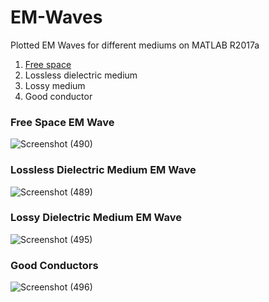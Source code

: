 # EM-Waves
Plotted EM Waves for different mediums on MATLAB R2017a
1. [Free space](https://github.com/shubham0312/EM-Waves-/blob/main/em_free_space.m)
2. Lossless dielectric medium
3. Lossy medium
4. Good conductor

### Free Space EM Wave
![Screenshot (490)](https://user-images.githubusercontent.com/31140264/107858659-37ab8900-6e5b-11eb-960d-9fe630b3e4cf.png)

### Lossless Dielectric Medium EM Wave
![Screenshot (489)](https://user-images.githubusercontent.com/31140264/107858695-73dee980-6e5b-11eb-91b9-d5c51985fd87.png)

### Lossy Dielectric Medium EM Wave
![Screenshot (495)](https://user-images.githubusercontent.com/31140264/107858731-c8826480-6e5b-11eb-8946-2f361671d640.png)

### Good Conductors
![Screenshot (496)](https://user-images.githubusercontent.com/31140264/107858796-0d0e0000-6e5c-11eb-8cd9-e7be427d8b62.png)

